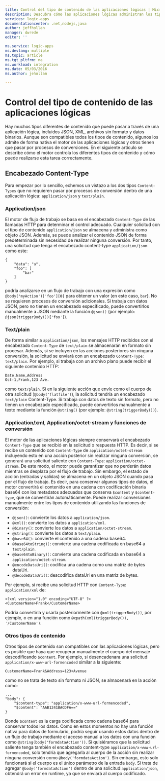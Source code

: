 ```yaml
---
title: Control del tipo de contenido de las aplicaciones lógicas | Microsoft Docs
description: Descubra cómo las aplicaciones lógicas administran los tipos de contenido en los procesos de diseño y runtime
services: logic-apps
documentationcenter: .net,nodejs,java
author: jeffhollan
manager: dwrede
editor: ''

ms.service: logic-apps
ms.devlang: multiple
ms.topic: article
ms.tgt_pltfrm: na
ms.workload: integration
ms.date: 05/03/2016
ms.author: jehollan

---
```

# Control del tipo de contenido de las aplicaciones lógicas
Hay muchos tipos diferentes de contenido que puede pasar a través de una aplicación lógica, incluidos JSON, XML, archivos sin formato y datos binarios. Aunque son compatibles todos los tipos de contenido, algunos los admite de forma nativa el motor de las aplicaciones lógicas y otros tienen que pasar por procesos de conversiones. En el siguiente artículo se describe cómo el motor controla los diferentes tipos de contenido y cómo puede realizarse esta tarea correctamente.

## Encabezado Content-Type
Para empezar por lo sencillo, echemos un vistazo a los dos tipos `Content-Types` que no requieren pasar por procesos de conversión dentro de una aplicación lógica: `application/json` y `text/plain`.

### Application/json
El motor de flujo de trabajo se basa en el encabezado `Content-Type` de las llamadas HTTP para determinar el control adecuado. Cualquier solicitud con el tipo de contenido `application/json` se almacena y administra como objeto JSON. Además, se puede analizar el contenido JSON de forma predeterminada sin necesidad de realizar ninguna conversión. Por tanto, una solicitud que tenga el encabezado content-type `application/json ` como este:

```
{
    "data": "a",
    "foo": [
        "bar"
    ]
}
```

podría analizarse en un flujo de trabajo con una expresión como `@body('myAction')['foo'][0]` para obtener un valor (en este caso, `bar`). No se requieren procesos de conversión adicionales. Si trabaja con datos JSON, pero no tienen un encabezado especificado, puede convertirlos manualmente a JSON mediante la función `@json()` (por ejemplo: `@json(triggerBody())['foo']`).

### Text/plain
De forma similar a `application/json`, los mensajes HTTP recibidos con el encabezado `Content-Type` de `text/plain` se almacenarán en formato sin procesar. Además, si se incluyen en las acciones posteriores sin ninguna conversión, la solicitud se enviará con un encabezado `Content-Type`: `text/plain`. Por ejemplo, si trabaja con un archivo plano puede recibir el siguiente contenido HTTP:

```
Date,Name,Address
Oct-1,Frank,123 Ave.
```

como `text/plain`. Si en la siguiente acción que envíe como el cuerpo de otra solicitud (`@body('flatfile')`), la solicitud tendría un encabezado `text/plain` Content-Type. Si trabaja con datos de texto sin formato, pero no tienen un encabezado especificado, puede convertirlos manualmente a texto mediante la función `@string()` (por ejemplo: `@string(triggerBody())`).

### Application/xml, Application/octet-stream y funciones de conversión
El motor de las aplicaciones lógicas siempre conservará el encabezado `Content-Type` que se recibió en la solicitud o respuesta HTTP. Es decir, si se recibe un contenido con `Content-Type` de `application/octet-stream` incluyendo esto en una acción posterior sin realizar ninguna conversión, se generará una solicitud saliente con `Content-Type`: `application/octet-stream`. De este modo, el motor puede garantizar que no perderán datos mientras se desplaza por el flujo de trabajo. Sin embargo, el estado de acción (entradas y salidas) se almacena en un objeto JSON cuando pasa por el flujo de trabajo. Es decir, para conservar algunos tipos de datos, el motor convertirá el contenido en una cadena con codificación binaria base64 con los metadatos adecuados que conserva `$content` y `$content-type`, que se convertirán automáticamente. Puede realizar conversiones manualmente entre los tipos de contenido utilizando las funciones de conversión:

* `@json()`: convierte los datos a `application/json`.
* `@xml()`: convierte los datos a `application/xml`.
* `@binary()`: convierte los datos a `application/octet-stream`.
* `@string()`: convierte los datos a `text/plain`.
* `@base64()`: convierte el contenido a una cadena base64.
* `@base64toString()`: convierte una cadena codificada en base64 a `text/plain`.
* `@base64toBinary()`: convierte una cadena codificada en base64 a `application/octet-stream`.
* `@encodeDataUri()`: codifica una cadena como una matriz de bytes dataUri.
* `@decodeDataUri()`: descodifica dataUri en una matriz de bytes.

Por ejemplo, si recibe una solicitud HTTP con `Content-Type`: `application/xml` de:

```
<?xml version="1.0" encoding="UTF-8" ?>
<CustomerName>Frank</CustomerName>
```

Podría convertirla y usarla posteriormente con `@xml(triggerBody())`, por ejemplo, o en una función como `@xpath(xml(triggerBody()), '/CustomerName')`.

### Otros tipos de contenido
Otros tipos de contenido son compatibles con las aplicaciones lógicas, pero es posible que haya que recuperar manualmente el cuerpo del mensaje descodificando `$content`. Por ejemplo, si desencadenara una solicitud `application/x-www-url-formencoded` similar a la siguiente:

```
CustomerName=Frank&Address=123+Avenue
```

como no se trata de texto sin formato ni JSON, se almacenará en la acción como:

```
...
"body": {
    "$content-type": "application/x-www-url-formencoded",
    "$content": "AAB1241BACDFA=="
}
```

Donde `$content` es la carga codificada como cadena base64 para conservar todos los datos. Como en estos momentos no hay una función nativa para datos de formulario, podría seguir usando estos datos dentro de un flujo de trabajo mediante el acceso manual a los datos con una función como `@string(body('formdataAction'))`. Si quisiéramos que la solicitud saliente tenga también el encabezado content-type `application/x-www-url-formencoded`, solo tendría que agregarla al cuerpo de la acción sin realizar ninguna conversión como `@body('formdataAction')`. Sin embargo, esto solo funcionará si el cuerpo es el único parámetro de la entrada `body`. Si trata de agregar `@body('formdataAction')` dentro de una solicitud `application/json`, obtendrá un error en runtime, ya que se enviará al cuerpo codificado.

<!---HONumber=AcomDC_0803_2016-->